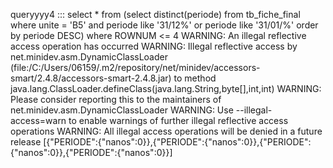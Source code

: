 queryyyy4  ::: select * from (select distinct(periode) from tb_fiche_final where unite = 'B5' and periode like '31/12%' or periode like '31/01/%' order by periode DESC) where ROWNUM <= 4
WARNING: An illegal reflective access operation has occurred
WARNING: Illegal reflective access by net.minidev.asm.DynamicClassLoader (file:/C:/Users/06159/.m2/repository/net/minidev/accessors-smart/2.4.8/accessors-smart-2.4.8.jar) to method java.lang.ClassLoader.defineClass(java.lang.String,byte[],int,int)
WARNING: Please consider reporting this to the maintainers of net.minidev.asm.DynamicClassLoader
WARNING: Use --illegal-access=warn to enable warnings of further illegal reflective access operations
WARNING: All illegal access operations will be denied in a future release
[{"PERIODE":{"nanos":0}},{"PERIODE":{"nanos":0}},{"PERIODE":{"nanos":0}},{"PERIODE":{"nanos":0}}]
